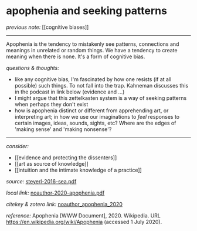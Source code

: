# apophenia and seeking patterns

_previous note:_ [[cognitive biases]]

---

Apophenia is the tendency to mistakenly see patterns, connections and meanings in unrelated or random things. We have a tendency to create meaning when there is none. It's a form of cognitive bias.

_questions & thoughts:_

- like any cognitive bias, I'm fascinated by how one resists (if at all possible) such things. To not fall into the trap. Kahneman discusses this in the podcast in link below (evidence and ...)
- I might argue that this zettelkasten system is a way of seeking patterns when perhaps they don't exist
- how is apophenia distinct or different from apprehending art, or interpreting art; in how we use our imaginations to _feel_ responses to certain images, ideas, sounds, sights, etc? Where are the edges of 'making sense' and 'making nonsense'? 

--- 

_consider:_

- [[evidence and protecting the dissenters]]
- [[art as source of knowledge]]
- [[intuition and the intimate knowledge of a practice]]


_source:_ [steyerl-2016-sea.pdf](hook://file/lrrzwKcEs?p=RHJvcGJveC9iaWJsaW9ncmFwaHkgcGRmcw==&n=steyerl-2016-sea.pdf)

_local link:_ [noauthor-2020-apophenia.pdf](hook://file/lrrl99ozK?p=RHJvcGJveC9iaWJsaW9ncmFwaHkgcGRmcw==&n=noauthor-2020-apophenia.pdf)

_citekey & zotero link:_ [noauthor_apophenia_2020](zotero://select/items/1_AHGWQA42)

_reference:_ Apophenia [WWW Document], 2020. Wikipedia. URL <https://en.wikipedia.org/wiki/Apophenia> (accessed 1 July 2020).



